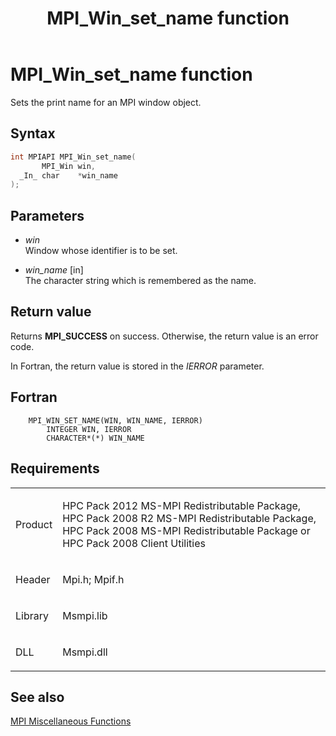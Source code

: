 ﻿---
title: MPI_Win_set_name function
TOCTitle: MPI_Win_set_name function
ms:assetid: 0296ec58-73e0-49ad-bd4e-bc1bf0afffe2
ms:mtpsurl: https://msdn.microsoft.com/en-us/library/Dn520613(v=VS.85)
ms:contentKeyID: 59361084
ms.date: 03/28/2018
mtps_version: v=VS.85
f1_keywords:
- MPI_WIN_SET_NAME
- mpif/MPI_Win_set_name
- mpi/MPI_WIN_SET_NAME
dev_langs:
- C++
- C
---

# MPI\_Win\_set\_name function

Sets the print name for an MPI window object.

## Syntax

``` c++
int MPIAPI MPI_Win_set_name(
       MPI_Win win,
  _In_ char    *win_name
);
```

## Parameters

  - *win*  
    Window whose identifier is to be set.

  - *win\_name* \[in\]  
    The character string which is remembered as the name.

## Return value

Returns **MPI\_SUCCESS** on success. Otherwise, the return value is an error code.

In Fortran, the return value is stored in the *IERROR* parameter.

## Fortran

``` FORTRAN
    MPI_WIN_SET_NAME(WIN, WIN_NAME, IERROR)
        INTEGER WIN, IERROR
        CHARACTER*(*) WIN_NAME
```

## Requirements

<table>
<colgroup>
<col  />
<col  />
</colgroup>
<tbody>
<tr class="odd">
<td><p>Product</p></td>
<td><p>HPC Pack 2012 MS-MPI Redistributable Package, HPC Pack 2008 R2 MS-MPI Redistributable Package, HPC Pack 2008 MS-MPI Redistributable Package or HPC Pack 2008 Client Utilities</p></td>
</tr>
<tr class="even">
<td><p>Header</p></td>
<td>Mpi.h;
Mpif.h</td>
</tr>
<tr class="odd">
<td><p>Library</p></td>
<td>Msmpi.lib</td>
</tr>
<tr class="even">
<td><p>DLL</p></td>
<td>Msmpi.dll</td>
</tr>
</tbody>
</table>


## See also

[MPI Miscellaneous Functions](mpi-miscellaneous-functions.md)


